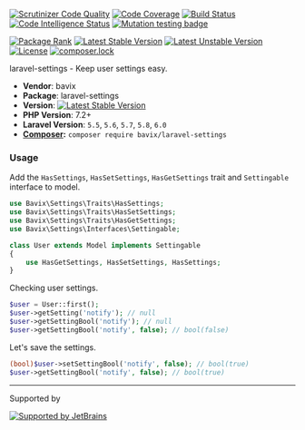 [![Scrutinizer Code Quality](https://scrutinizer-ci.com/g/bavix/laravel-settings/badges/quality-score.png?b=master)](https://scrutinizer-ci.com/g/bavix/laravel-settings/?branch=master)
[![Code Coverage](https://scrutinizer-ci.com/g/bavix/laravel-settings/badges/coverage.png?b=master)](https://scrutinizer-ci.com/g/bavix/laravel-settings/?branch=master)
[![Build Status](https://scrutinizer-ci.com/g/bavix/laravel-settings/badges/build.png?b=master)](https://scrutinizer-ci.com/g/bavix/laravel-settings/build-status/master)
[![Code Intelligence Status](https://scrutinizer-ci.com/g/bavix/laravel-settings/badges/code-intelligence.svg?b=master)](https://scrutinizer-ci.com/code-intelligence)
[![Mutation testing badge](https://badge.stryker-mutator.io/github.com/bavix/laravel-settings/master)](https://packagist.org/packages/bavix/laravel-settings)

[![Package Rank](https://phppackages.org/p/bavix/laravel-settings/badge/rank.svg)](https://packagist.org/packages/bavix/laravel-settings)
[![Latest Stable Version](https://poser.pugx.org/bavix/laravel-settings/v/stable)](https://packagist.org/packages/bavix/laravel-settings)
[![Latest Unstable Version](https://poser.pugx.org/bavix/laravel-settings/v/unstable)](https://packagist.org/packages/bavix/laravel-settings)
[![License](https://poser.pugx.org/bavix/laravel-settings/license)](https://packagist.org/packages/bavix/laravel-settings)
[![composer.lock](https://poser.pugx.org/bavix/laravel-settings/composerlock)](https://packagist.org/packages/bavix/laravel-settings)

laravel-settings - Keep user settings easy.

* **Vendor**: bavix
* **Package**: laravel-settings
* **Version**: [![Latest Stable Version](https://poser.pugx.org/bavix/laravel-settings/v/stable)](https://packagist.org/packages/bavix/laravel-settings)
* **PHP Version**: 7.2+ 
* **Laravel Version**: `5.5`, `5.6`, `5.7`, `5.8`, `6.0`
* **[Composer](https://getcomposer.org/):** `composer require bavix/laravel-settings`

### Usage
Add the `HasSettings`, `HasSetSettings`, `HasGetSettings` trait and `Settingable` interface to model.
```php
use Bavix\Settings\Traits\HasSettings;
use Bavix\Settings\Traits\HasSetSettings;
use Bavix\Settings\Traits\HasGetSettings;
use Bavix\Settings\Interfaces\Settingable;

class User extends Model implements Settingable
{
    use HasGetSettings, HasSetSettings, HasSettings;
}
```

Checking user settings.

```php
$user = User::first();
$user->getSetting('notify'); // null
$user->getSettingBool('notify'); // null
$user->getSettingBool('notify', false); // bool(false)
```

Let's save the settings.

```php
(bool)$user->setSettingBool('notify', false); // bool(true)
$user->getSettingBool('notify', false); // bool(true)
```

---
Supported by

[![Supported by JetBrains](https://cdn.rawgit.com/bavix/development-through/46475b4b/jetbrains.svg)](https://www.jetbrains.com/)
